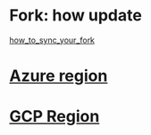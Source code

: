 # Fork: how update

[how_to_sync_your_fork](https://stackoverflow.com/questions/7244321/how-do-i-update-or-sync-a-forked-repository-on-github)

# [Azure region]('https://gist.github.com/ausfestivus/04e55c7d80229069bf3bc75870630ec8')

# [GCP Region](https://cloud.google.com/compute/docs/regions-zones?hl=fr)